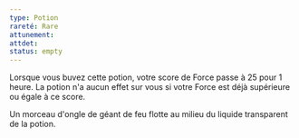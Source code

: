 ```yaml
---
type: Potion
rareté: Rare
attunement:
attdet:
status: empty
---
```

Lorsque vous buvez cette potion, votre score de Force passe à 25 pour 1 heure. La potion n'a aucun effet sur vous si votre Force est déjà supérieure ou égale à ce score.

Un morceau d'ongle de géant de feu flotte au milieu du liquide transparent de la potion.